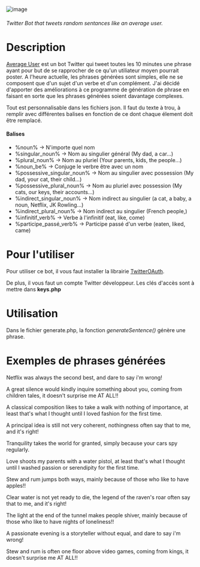![image](https://user-images.githubusercontent.com/71023508/159785625-87a71db1-483e-4d28-8b7c-ad592d6f110f.png)

###### Twitter Bot that tweets random sentances like an average user.

# Description
[Average User](https://twitter.com/AverageUsr_) est un bot Twitter qui tweet toutes les 10 minutes une phrase ayant pour but de se rapprocher de ce qu'un utiliateur moyen pourrait poster.
A l'heure actuelle, les phrases générées sont simples, elle ne se composent que d'un sujet d'un verbe et d'un complément.
J'ai décidé d'apporter des améliorations à ce programme de génération de phrase en faisant en sorte que les phrases générées soient davantage complexes.

Tout est personnalisable dans les fichiers json.
Il faut du texte à trou, à remplir avec différentes balises en fonction de ce dont chaque élement doit être remplacé.

#### Balises
* %noun% -> N'importe quel nom
* %singular_noun% -> Nom au singulier général (My dad, a car...)
* %plural_noun% -> Nom au pluriel (Your parents, kids, the people...)
* %noun_be% -> Conjuge le verbre être avec un nom
* %possessive_singular_noun% -> Nom au singulier avec possession (My dad, your cat, their child...)
* %possessive_plural_noun% -> Nom au pluriel avec possession (My cats, our keys, their accounts...)
* %indirect_singular_noun% -> Nom indirect au singulier (a cat, a baby, a noun, Netflix, JK Rowling...)
* %indirect_plural_noun% -> Nom indirect au singulier (French people,)
* %infinitif_verb% -> Verbe à l'infinitif (eat, like, come)
* %participe_passé_verb% -> Participe passé d'un verbe (eaten, liked, came)

# Pour l'utiliser
Pour utiliser ce bot, il vous faut installer la librairie [TwitterOAuth](https://twitteroauth.com/).

De plus, il vous faut un compte Twitter développeur. Les clés d'accès sont à mettre dans **keys.php**

# Utilisation
Dans le fichier generate.php, la fonction *generateSentence()* génère une phrase.

# Exemples de phrases générées
Netflix was always the second best, and dare to say i'm wrong!

A great silence would kindly inquire something about you, coming from children tales, it doesn't surprise me AT ALL!!

A classical composition likes to take a walk with nothing of importance, at least that's what I thought until I loved fashion for the first time.

A principal idea is still not very coherent, nothingness often say that to me, and it's right!

Tranquility takes the world for granted, simply because your cars spy regularly.

Love shoots my parents with a water pistol, at least that's what I thought until I washed passion or serendipity for the first time.

Stew and rum jumps both ways, mainly because of those who like to have apples!!

Clear water is not yet ready to die, the legend of the raven's roar often say that to me, and it's right!

The light at the end of the tunnel makes people shiver, mainly because of those who like to have nights of loneliness!!

A passionate evening is a storyteller without equal, and dare to say i'm wrong!

Stew and rum is often one floor above video games, coming from kings, it doesn't surprise me AT ALL!!
